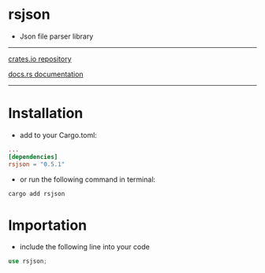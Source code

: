 # rsjson
- Json file parser library

---
[crates.io repository](https://crates.io/crates/rsjson)

[docs.rs documentation](https://docs.rs/rsjson/latest/rsjson/)

---
# Installation
- add to your Cargo.toml:
```toml
...
[dependencies]
rsjson = "0.5.1"
```
- or run the following command in terminal:
```bash
cargo add rsjson
```

# Importation
- include the following line into your code
```rust
use rsjson;
```